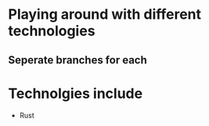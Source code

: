 # Playing around with different technologies
## Seperate branches for each
# Technolgies include
* Rust
